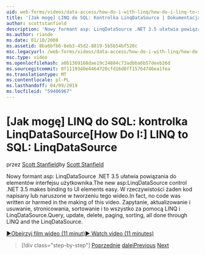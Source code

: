 ```yaml
---
uid: web-forms/videos/data-access/how-do-i-with-linq/how-do-i-linq-to-sql-linqdatasource
title: '[Jak mogę] LINQ do SQL: Kontrolka LinqDataSource | Dokumentacja firmy Microsoft'
author: scottstanfield
description: 'Nowy formant asp: LinqDataSource .NET 3.5 ułatwia powiązania do elementów interfejsu użytkownika. W rzeczywistości żaden kod napisany lub naruszone w tworzeniu tego wideo. Zapytanie, upd...'
ms.author: riande
ms.date: 01/10/2008
ms.assetid: 8ba6bfb6-8eb3-45d2-8819-5b5b54bf520c
msc.legacyurl: /web-forms/videos/data-access/how-do-i-with-linq/how-do-i-linq-to-sql-linqdatasource
msc.type: video
ms.openlocfilehash: a0b1369168dae19c24884c73adbba6b57deeb26d
ms.sourcegitcommit: 0f1119340e4464720cfd16d0ff15764746ea1fea
ms.translationtype: MT
ms.contentlocale: pl-PL
ms.lasthandoff: 04/09/2019
ms.locfileid: "59406967"
---
```

# <a name="how-do-i-linq-to-sql-linqdatasource"></a><span data-ttu-id="eb4d0-105">[Jak mogę] LINQ do SQL: kontrolka LinqDataSource</span><span class="sxs-lookup"><span data-stu-id="eb4d0-105">[How Do I:] LINQ to SQL: LinqDataSource</span></span>

<span data-ttu-id="eb4d0-106">przez [Scott Stanfield](https://github.com/scottstanfield)</span><span class="sxs-lookup"><span data-stu-id="eb4d0-106">by [Scott Stanfield](https://github.com/scottstanfield)</span></span>

<span data-ttu-id="eb4d0-107">Nowy formant asp: LinqDataSource .NET 3.5 ułatwia powiązania do elementów interfejsu użytkownika.</span><span class="sxs-lookup"><span data-stu-id="eb4d0-107">The new asp:LinqDataSource control .NET 3.5 makes binding to UI elements easy.</span></span> <span data-ttu-id="eb4d0-108">W rzeczywistości żaden kod napisany lub naruszone w tworzeniu tego wideo.</span><span class="sxs-lookup"><span data-stu-id="eb4d0-108">In fact, no code was written or harmed in the making of this video.</span></span> <span data-ttu-id="eb4d0-109">Zapytanie, aktualizowanie i usuwanie, stronicowania, sortowanie i to wszystko za pomocą LINQ i LinqDataSource.</span><span class="sxs-lookup"><span data-stu-id="eb4d0-109">Query, update, delete, paging, sorting, all done through LINQ and the LinqDataSource.</span></span>

[<span data-ttu-id="eb4d0-110">&#9654;Obejrzyj film wideo (11 minut)</span><span class="sxs-lookup"><span data-stu-id="eb4d0-110">&#9654; Watch video (11 minutes)</span></span>](https://channel9.msdn.com/Blogs/ASP-NET-Site-Videos/how-do-i-linq-to-sql-linqdatasource)

> [!div class="step-by-step"]
> <span data-ttu-id="eb4d0-111">[Poprzednie](how-do-i-linq-to-sql-updating-the-database.md)
> [dalej](how-do-i-linq-to-sql-custom-linqdatasource.md)</span><span class="sxs-lookup"><span data-stu-id="eb4d0-111">[Previous](how-do-i-linq-to-sql-updating-the-database.md)
[Next](how-do-i-linq-to-sql-custom-linqdatasource.md)</span></span>

